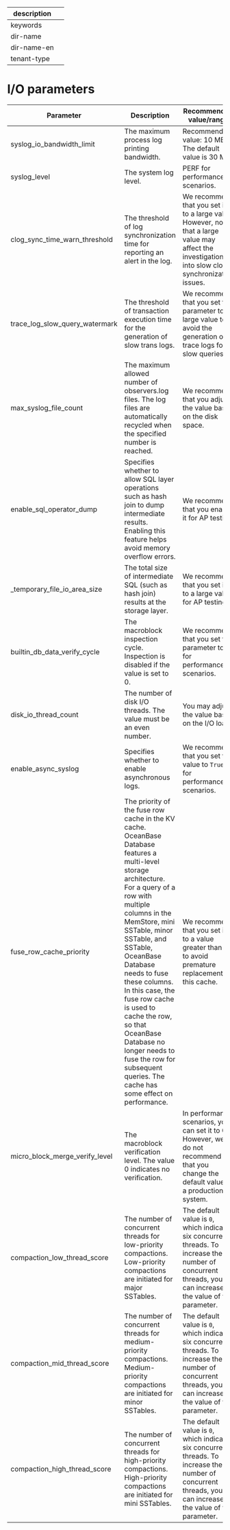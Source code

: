 |description||
|---|---|
|keywords||
|dir-name||
|dir-name-en||
|tenant-type||

# I/O parameters

| Parameter | Description | Recommended value/range |
|----------------------------------|-----------------------------------------------------------------------------------------------------------------------------------------------------------------------------------------------|------------------------------------------|
| syslog_io_bandwidth_limit | The maximum process log printing bandwidth. | Recommended value: 10 MB. The default value is 30 MB. |
| syslog_level | The system log level. | PERF for performance scenarios. |
| clog_sync_time_warn_threshold | The threshold of log synchronization time for reporting an alert in the log. | We recommend that you set it to a large value. However, note that a large value may affect the investigation into slow clog synchronization issues. |
| trace_log_slow_query_watermark | The threshold of transaction execution time for the generation of slow trans logs. | We recommend that you set this parameter to a large value to avoid the generation of trace logs for slow queries. |
| max_syslog_file_count | The maximum allowed number of observers.log files. The log files are automatically recycled when the specified number is reached. | We recommend that you adjust the value based on the disk space. |
| enable_sql_operator_dump | Specifies whether to allow SQL layer operations such as hash join to dump intermediate results. Enabling this feature helps avoid memory overflow errors. | We recommend that you enable it for AP testing. |
| _temporary_file_io_area_size | The total size of intermediate SQL (such as hash join) results at the storage layer. | We recommend that you set it to a large value for AP testing. |
| builtin_db_data_verify_cycle | The macroblock inspection cycle. Inspection is disabled if the value is set to 0. | We recommend that you set this parameter to 0 for performance scenarios. |
| disk_io_thread_count | The number of disk I/O threads. The value must be an even number. | You may adjust the value based on the I/O load. |
| enable_async_syslog | Specifies whether to enable asynchronous logs. | We recommend that you set the value to `True` for performance scenarios. |
| fuse_row_cache_priority | The priority of the fuse row cache in the KV cache. OceanBase Database features a multi-level storage architecture. For a query of a row with multiple columns in the MemStore, mini SSTable, minor SSTable, and SSTable, OceanBase Database needs to fuse these columns. In this case, the fuse row cache is used to cache the row, so that OceanBase Database no longer needs to fuse the row for subsequent queries. The cache has some effect on performance. | We recommend that you set it to a value greater than 1 to avoid premature replacement of this cache. |
| micro_block_merge_verify_level | The macroblock verification level. The value 0 indicates no verification. | In performance scenarios, you can set it to 0. However, we do not recommend that you change the default value in a production system. |
| compaction_low_thread_score | The number of concurrent threads for low-priority compactions. Low-priority compactions are initiated for major SSTables. | The default value is `0`, which indicates six concurrent threads. To increase the number of concurrent threads, you can increase the value of this parameter.  |
| compaction_mid_thread_score | The number of concurrent threads for medium-priority compactions. Medium-priority compactions are initiated for minor SSTables. | The default value is `0`, which indicates six concurrent threads. To increase the number of concurrent threads, you can increase the value of this parameter.  |
| compaction_high_thread_score | The number of concurrent threads for high-priority compactions. High-priority compactions are initiated for mini SSTables. | The default value is `0`, which indicates six concurrent threads. To increase the number of concurrent threads, you can increase the value of this parameter.  |
